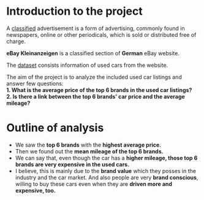 # Introduction to the project

A [classified](https://en.wikipedia.org/wiki/Classified_advertising) advertisement is a form of advertising, commonly found in newspapers, online or other periodicals, which is sold or distributed free of charge. 

**eBay Kleinanzeigen** is a classified section of **German** eBay website. 

The [dataset](https://data.world/data-society/used-cars-data) consists information of used cars from the website. 

The aim of the project is to analyze the included used car listings and answer few questions: <br>
**1. What is the average price of the top 6 brands in the used car listings?** <br>
**2. Is there a link between the top 6 brands' car price and the average mileage?**

# Outline of analysis
* We saw the **top 6 brands** with the **highest average price.**
* Then we found out the **mean mileage of the top 6 brands.**
* We can say that, even though the car has a **higher mileage, those top 6 brands are very expensive in the used cars.**
* I believe, this is mainly due to the **brand value** which they posses in the industry and the car market. And also people are very **brand conscious**, willing to buy these cars even when they are **driven more and expensive, too.**
